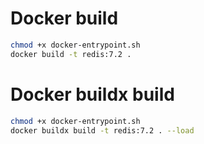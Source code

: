 # Docker build
```sh
chmod +x docker-entrypoint.sh
docker build -t redis:7.2 .
```

# Docker buildx build
```sh
chmod +x docker-entrypoint.sh
docker buildx build -t redis:7.2 . --load
```

